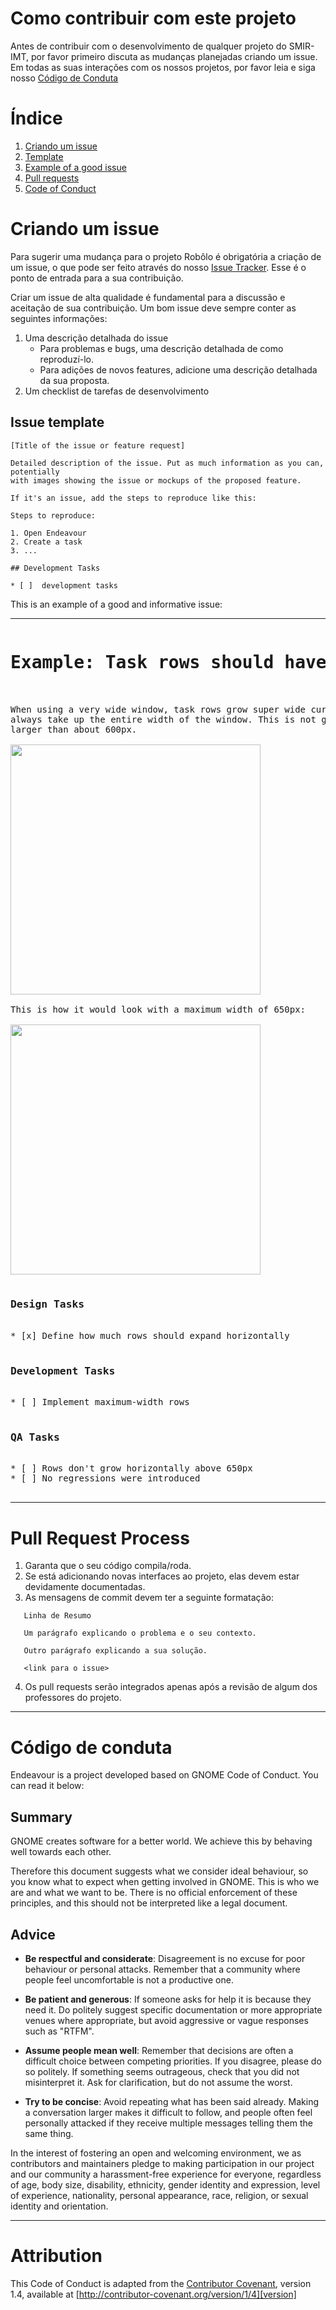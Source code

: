 # Como contribuir com este projeto

Antes de contribuir com o desenvolvimento de qualquer projeto do SMIR-IMT, 
por favor primeiro discuta as mudanças planejadas criando um issue. Em todas as
suas interações com os nossos projetos, por favor leia e siga nosso 
[Código de Conduta](#codigo-de-conduta)

# Índice
1. [Criando um issue](#criando-issues)
  1. [Template](#issue-template)
  2. [Example of a good issue](#example-task-rows-should-have-a-maximum-width)
2. [Pull requests](#processo-de-pull-request)
3. [Code of Conduct](#condigo-de-conduta)

# Criando um issue

Para sugerir uma mudança para o projeto Robôlo é obrigatória a criação de um 
issue, o que pode ser feito através do nosso 
[Issue Tracker](https://github.com/imt-smir/robolo/issues). Esse é o ponto de
entrada para a sua contribuição.

Criar um issue de alta qualidade é fundamental para a discussão e aceitação de
sua contribuição. Um bom issue deve sempre conter as seguintes informações:

 1. Uma descrição detalhada do issue
     - Para problemas e bugs, uma descrição detalhada de como reproduzí-lo.
     - Para adições de novos features, adicione uma descrição detalhada da sua
     proposta.
 2. Um checklist de tarefas de desenvolvimento

## Issue template
```
[Title of the issue or feature request]

Detailed description of the issue. Put as much information as you can, potentially
with images showing the issue or mockups of the proposed feature.

If it's an issue, add the steps to reproduce like this:

Steps to reproduce:

1. Open Endeavour
2. Create a task
3. ...

## Development Tasks

* [ ]  development tasks

```

This is an example of a good and informative issue:

---
<pre>
<h1>Example: Task rows should have a maximum width</h1>

When using a very wide window, task rows grow super wide currently, because they
always take up the entire width of the window. This is not great for window sizes
larger than about 600px.

<img src="https://gitlab.gnome.org/World/Endeavour/uploads/a414239a44c5b2714634df5cb85a7a78/too-wide.png" width="400px" />

This is how it would look with a maximum width of 650px:

<img src="https://gitlab.gnome.org/World/Endeavour/uploads/7dfc77b1c3cc942cf1977770ea15b198/too-wide-fixed.png" width="400px" />

<h3>Design Tasks</h3>
* [x] Define how much rows should expand horizontally

<h3>Development Tasks</h3>
* [ ] Implement maximum-width rows

<h3>QA Tasks</h3>
* [ ] Rows don't grow horizontally above 650px
* [ ] No regressions were introduced

</pre>

---

# Pull Request Process

1. Garanta que o seu código compila/roda.
2. Se está adicionando novas interfaces ao projeto, elas devem estar
   devidamente documentadas.
3. As mensagens de commit devem ter a seguinte formatação:

```
   Linha de Resumo

   Um parágrafo explicando o problema e o seu contexto.

   Outro parágrafo explicando a sua solução.

   <link para o issue>
```

4. Os pull requests serão integrados apenas após a revisão de algum dos
   professores do projeto.

---

# Código de conduta

Endeavour is a project developed based on GNOME Code of Conduct. You can read it below:

## Summary

GNOME creates software for a better world. We achieve this by behaving well towards
each other.

Therefore this document suggests what we consider ideal behaviour, so you know what
to expect when getting involved in GNOME. This is who we are and what we want to be.
There is no official enforcement of these principles, and this should not be interpreted
like a legal document.

## Advice

 * **Be respectful and considerate**: Disagreement is no excuse for poor behaviour or personal
     attacks. Remember that a community where people feel uncomfortable is not a productive one.

 * **Be patient and generous**: If someone asks for help it is because they need it. Do politely
     suggest specific documentation or more appropriate venues where appropriate, but avoid
     aggressive or vague responses such as "RTFM".

 * **Assume people mean well**: Remember that decisions are often a difficult choice between
     competing priorities. If you disagree, please do so politely. If something seems outrageous,
     check that you did not misinterpret it. Ask for clarification, but do not assume the worst.

 * **Try to be concise**: Avoid repeating what has been said already. Making a conversation larger
     makes it difficult to follow, and people often feel personally attacked if they receive multiple
     messages telling them the same thing.


In the interest of fostering an open and welcoming environment, we as
contributors and maintainers pledge to making participation in our project and
our community a harassment-free experience for everyone, regardless of age, body
size, disability, ethnicity, gender identity and expression, level of experience,
nationality, personal appearance, race, religion, or sexual identity and
orientation.

---

# Attribution

This Code of Conduct is adapted from the [Contributor Covenant][homepage], version 1.4,
available at [http://contributor-covenant.org/version/1/4][version]

[homepage]: http://contributor-covenant.org
[version]: http://contributor-covenant.org/version/1/4/
